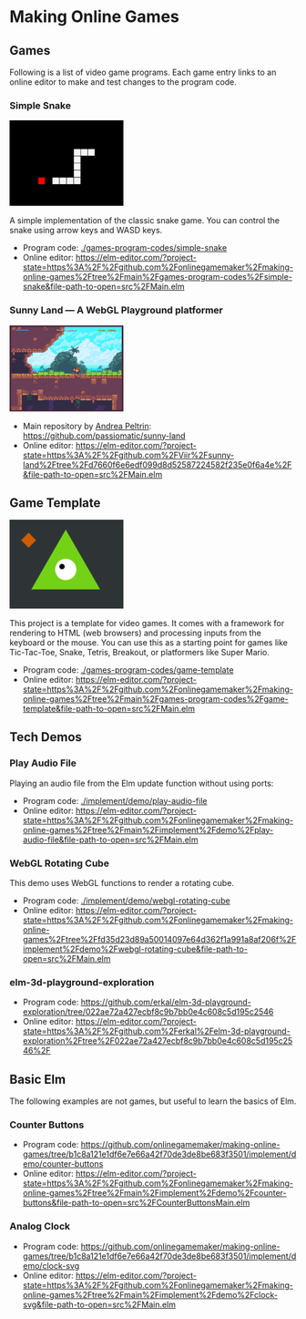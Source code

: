 # Making Online Games

## Games

Following is a list of video game programs.
Each game entry links to an online editor to make and test changes to the program code.

### Simple Snake

<a href="./games-program-codes/simple-snake">
<img src="./guide/image/2021-01-04-simple-snake-screenshot.png" alt="Simple Snake Game Screenshot" width="200" />
</a>

A simple implementation of the classic snake game. You can control the snake using arrow keys and WASD keys.

+ Program code: [./games-program-codes/simple-snake](./games-program-codes/simple-snake)
+ Online editor: <https://elm-editor.com/?project-state=https%3A%2F%2Fgithub.com%2Fonlinegamemaker%2Fmaking-online-games%2Ftree%2Fmain%2Fgames-program-codes%2Fsimple-snake&file-path-to-open=src%2FMain.elm>

### Sunny Land — A WebGL Playground platformer

<a href="https://elm-editor.com/?project-state=https%3A%2F%2Fgithub.com%2FViir%2Fsunny-land%2Ftree%2Fd7660f6e6edf099d8d52587224582f235e0f6a4e%2F&file-path-to-open=src%2FMain.elm">
<img src="./guide/image/sunny-land-game.png" alt="Sunny Land Game Screenshot" width="200" />
</a>

+ Main repository by [Andrea Peltrin](https://github.com/passiomatic): https://github.com/passiomatic/sunny-land
+ Online editor: <https://elm-editor.com/?project-state=https%3A%2F%2Fgithub.com%2FViir%2Fsunny-land%2Ftree%2Fd7660f6e6edf099d8d52587224582f235e0f6a4e%2F&file-path-to-open=src%2FMain.elm>

## Game Template

<a href="./games-program-codes/game-template">
<img src="./guide/image/2021-10-15-game-template.png" alt="Game Template Screenshot" width="200" />
</a>

This project is a template for video games.
It comes with a framework for rendering to HTML (web browsers) and processing inputs from the keyboard or the mouse.
You can use this as a starting point for games like Tic-Tac-Toe, Snake, Tetris, Breakout, or platformers like Super Mario.

+ Program code: [./games-program-codes/game-template](./games-program-codes/game-template)
+ Online editor: <https://elm-editor.com/?project-state=https%3A%2F%2Fgithub.com%2Fonlinegamemaker%2Fmaking-online-games%2Ftree%2Fmain%2Fgames-program-codes%2Fgame-template&file-path-to-open=src%2FMain.elm>

## Tech Demos

### Play Audio File

Playing an audio file from the Elm update function without using ports:

+ Program code: [./implement/demo/play-audio-file](./implement/demo/play-audio-file)
+ Online editor: <https://elm-editor.com/?project-state=https%3A%2F%2Fgithub.com%2Fonlinegamemaker%2Fmaking-online-games%2Ftree%2Fmain%2Fimplement%2Fdemo%2Fplay-audio-file&file-path-to-open=src%2FMain.elm>

### WebGL Rotating Cube

This demo uses WebGL functions to render a rotating cube.

+ Program code: [./implement/demo/webgl-rotating-cube](./implement/demo/webgl-rotating-cube)
+ Online editor: <https://elm-editor.com/?project-state=https%3A%2F%2Fgithub.com%2Fonlinegamemaker%2Fmaking-online-games%2Ftree%2Ffd35d23d89a50014097e64d362f1a991a8af206f%2Fimplement%2Fdemo%2Fwebgl-rotating-cube&file-path-to-open=src%2FMain.elm>

### elm-3d-playground-exploration

+ Program code: <https://github.com/erkal/elm-3d-playground-exploration/tree/022ae72a427ecbf8c9b7bb0e4c608c5d195c2546>
+ Online editor: <https://elm-editor.com/?project-state=https%3A%2F%2Fgithub.com%2Ferkal%2Felm-3d-playground-exploration%2Ftree%2F022ae72a427ecbf8c9b7bb0e4c608c5d195c2546%2F>

## Basic Elm

The following examples are not games, but useful to learn the basics of Elm.

### Counter Buttons

+ Program code: <https://github.com/onlinegamemaker/making-online-games/tree/b1c8a121e1df6e7e66a42f70de3de8be683f3501/implement/demo/counter-buttons>
+ Online editor: <https://elm-editor.com/?project-state=https%3A%2F%2Fgithub.com%2Fonlinegamemaker%2Fmaking-online-games%2Ftree%2Fmain%2Fimplement%2Fdemo%2Fcounter-buttons&file-path-to-open=src%2FCounterButtonsMain.elm>

### Analog Clock

+ Program code: <https://github.com/onlinegamemaker/making-online-games/tree/b1c8a121e1df6e7e66a42f70de3de8be683f3501/implement/demo/clock-svg>
+ Online editor: <https://elm-editor.com/?project-state=https%3A%2F%2Fgithub.com%2Fonlinegamemaker%2Fmaking-online-games%2Ftree%2Fmain%2Fimplement%2Fdemo%2Fclock-svg&file-path-to-open=src%2FMain.elm>
